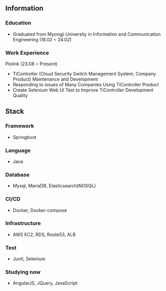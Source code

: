 ## Information

### Education
- Graduated from Myongji University in Information and Communication Engineering (18.02 ~ 24.02)

### Work Experience

Piolink (23.08 ~ Present)
- TiController (Cloud Security Switch Management System, Company Product) Maintenance and Development
- Responding to issues of Many Companies Using TiController Product
- Create Selenium Web UI Test to Improve TiController Development Quality  

## Stack

### Framework 
- Springboot

### Language 
- Java

### Database
- Mysql, MariaDB, Elasticsearch(NOSQL)

### CI/CD
- Docker, Docker-compose

### Infrastructure
- AWS EC2, RDS, Route53, ALB

### Test
- Junit, Selenium

### Studying now 
- AngularJS, JQuery, JavaScript
 

<!--
**daily1313/daily1313** is a ✨ _special_ ✨ repository because its `README.md` (this file) appears on your GitHub profile.

Here are some ideas to get you started:

- 🔭 I’m currently working on ...
- 🌱 I’m currently learning ...
- 👯 I’m looking to collaborate on ...
- 🤔 I’m looking for help with ...
- 💬 Ask me about ...
- 📫 How to reach me: ...
- 😄 Pronouns: ...
- ⚡ Fun fact: ...
-->
